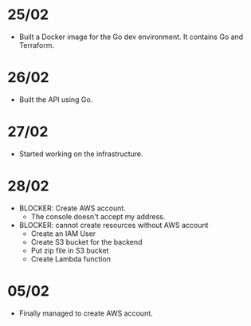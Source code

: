 # 25/02

- Built a Docker image for the Go dev environment. It contains Go and Terraform.

# 26/02

- Built the API using Go.

# 27/02

- Started working on the infrastructure.

# 28/02
- BLOCKER: Create AWS account. 
  - The console doesn't accept my address.
- BLOCKER: cannot create resources without AWS account
  - Create an IAM User
  - Create S3 bucket for the backend
  - Put zip file in S3 bucket
  - Create Lambda function

# 05/02

- Finally managed to create AWS account.